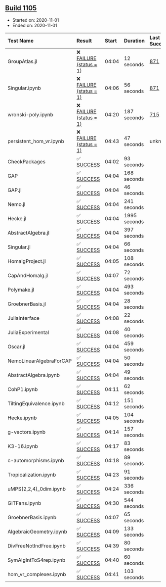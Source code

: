 ## [Build 1105](https://oscarci.mathematik.uni-kl.de/job/oscar-stable/1105/)

* Started on: 2020-11-01
* Ended on: 2020-11-01

| Test Name    | Result | Start | Duration | Last Success | First Failure |
|:-------------|:-------|:------|:---------|:-------------|:--------------|
| GroupAtlas.jl | ❌ [FAILURE (status = 1)](https://oscarci.mathematik.uni-kl.de/job/oscar-stable/1105/artifact/logs/build-1105/GroupAtlas.jl.log) | 04:04 | 12 seconds | [871](https://oscarci.mathematik.uni-kl.de/job/oscar-stable/871/) | [872](https://oscarci.mathematik.uni-kl.de/job/oscar-stable/872/) |
| Singular.ipynb | ❌ [FAILURE (status = 1)](https://oscarci.mathematik.uni-kl.de/job/oscar-stable/1105/artifact/logs/build-1105/Singular.ipynb.log) | 04:06 | 56 seconds | [871](https://oscarci.mathematik.uni-kl.de/job/oscar-stable/871/) | [872](https://oscarci.mathematik.uni-kl.de/job/oscar-stable/872/) |
| wronski-poly.ipynb | ❌ [FAILURE (status = 1)](https://oscarci.mathematik.uni-kl.de/job/oscar-stable/1105/artifact/logs/build-1105/wronski-poly.ipynb.log) | 04:20 | 187 seconds | [715](https://oscarci.mathematik.uni-kl.de/job/oscar-stable/715/) | [716](https://oscarci.mathematik.uni-kl.de/job/oscar-stable/716/) |
| persistent_hom_vr.ipynb | ❌ [FAILURE (status = 1)](https://oscarci.mathematik.uni-kl.de/job/oscar-stable/1105/artifact/logs/build-1105/persistent_hom_vr.ipynb.log) | 04:43 | 47 seconds | unknown | unknown |
| CheckPackages | ✅ [SUCCESS](https://oscarci.mathematik.uni-kl.de/job/oscar-stable/1105/artifact/logs/build-1105/CheckPackages.log) | 04:02 | 93 seconds |  |  |
| GAP | ✅ [SUCCESS](https://oscarci.mathematik.uni-kl.de/job/oscar-stable/1105/artifact/logs/build-1105/GAP.log) | 04:04 | 168 seconds |  |  |
| GAP.jl | ✅ [SUCCESS](https://oscarci.mathematik.uni-kl.de/job/oscar-stable/1105/artifact/logs/build-1105/GAP.jl.log) | 04:04 | 46 seconds |  |  |
| Nemo.jl | ✅ [SUCCESS](https://oscarci.mathematik.uni-kl.de/job/oscar-stable/1105/artifact/logs/build-1105/Nemo.jl.log) | 04:04 | 241 seconds |  |  |
| Hecke.jl | ✅ [SUCCESS](https://oscarci.mathematik.uni-kl.de/job/oscar-stable/1105/artifact/logs/build-1105/Hecke.jl.log) | 04:04 | 1995 seconds |  |  |
| AbstractAlgebra.jl | ✅ [SUCCESS](https://oscarci.mathematik.uni-kl.de/job/oscar-stable/1105/artifact/logs/build-1105/AbstractAlgebra.jl.log) | 04:04 | 397 seconds |  |  |
| Singular.jl | ✅ [SUCCESS](https://oscarci.mathematik.uni-kl.de/job/oscar-stable/1105/artifact/logs/build-1105/Singular.jl.log) | 04:04 | 66 seconds |  |  |
| HomalgProject.jl | ✅ [SUCCESS](https://oscarci.mathematik.uni-kl.de/job/oscar-stable/1105/artifact/logs/build-1105/HomalgProject.jl.log) | 04:05 | 108 seconds |  |  |
| CapAndHomalg.jl | ✅ [SUCCESS](https://oscarci.mathematik.uni-kl.de/job/oscar-stable/1105/artifact/logs/build-1105/CapAndHomalg.jl.log) | 04:07 | 72 seconds |  |  |
| Polymake.jl | ✅ [SUCCESS](https://oscarci.mathematik.uni-kl.de/job/oscar-stable/1105/artifact/logs/build-1105/Polymake.jl.log) | 04:04 | 493 seconds |  |  |
| GroebnerBasis.jl | ✅ [SUCCESS](https://oscarci.mathematik.uni-kl.de/job/oscar-stable/1105/artifact/logs/build-1105/GroebnerBasis.jl.log) | 04:04 | 28 seconds |  |  |
| JuliaInterface | ✅ [SUCCESS](https://oscarci.mathematik.uni-kl.de/job/oscar-stable/1105/artifact/logs/build-1105/JuliaInterface.log) | 04:08 | 22 seconds |  |  |
| JuliaExperimental | ✅ [SUCCESS](https://oscarci.mathematik.uni-kl.de/job/oscar-stable/1105/artifact/logs/build-1105/JuliaExperimental.log) | 04:08 | 40 seconds |  |  |
| Oscar.jl | ✅ [SUCCESS](https://oscarci.mathematik.uni-kl.de/job/oscar-stable/1105/artifact/logs/build-1105/Oscar.jl.log) | 04:04 | 459 seconds |  |  |
| NemoLinearAlgebraForCAP | ✅ [SUCCESS](https://oscarci.mathematik.uni-kl.de/job/oscar-stable/1105/artifact/logs/build-1105/NemoLinearAlgebraForCAP.log) | 04:04 | 50 seconds |  |  |
| AbstractAlgebra.ipynb | ✅ [SUCCESS](https://oscarci.mathematik.uni-kl.de/job/oscar-stable/1105/artifact/logs/build-1105/AbstractAlgebra.ipynb.log) | 04:04 | 49 seconds |  |  |
| CohP1.ipynb | ✅ [SUCCESS](https://oscarci.mathematik.uni-kl.de/job/oscar-stable/1105/artifact/logs/build-1105/CohP1.ipynb.log) | 04:11 | 62 seconds |  |  |
| TiltingEquivalence.ipynb | ✅ [SUCCESS](https://oscarci.mathematik.uni-kl.de/job/oscar-stable/1105/artifact/logs/build-1105/TiltingEquivalence.ipynb.log) | 04:12 | 151 seconds |  |  |
| Hecke.ipynb | ✅ [SUCCESS](https://oscarci.mathematik.uni-kl.de/job/oscar-stable/1105/artifact/logs/build-1105/Hecke.ipynb.log) | 04:05 | 104 seconds |  |  |
| g-vectors.ipynb | ✅ [SUCCESS](https://oscarci.mathematik.uni-kl.de/job/oscar-stable/1105/artifact/logs/build-1105/g-vectors.ipynb.log) | 04:14 | 157 seconds |  |  |
| K3-16.ipynb | ✅ [SUCCESS](https://oscarci.mathematik.uni-kl.de/job/oscar-stable/1105/artifact/logs/build-1105/K3-16.ipynb.log) | 04:17 | 83 seconds |  |  |
| c-automorphisms.ipynb | ✅ [SUCCESS](https://oscarci.mathematik.uni-kl.de/job/oscar-stable/1105/artifact/logs/build-1105/c-automorphisms.ipynb.log) | 04:18 | 89 seconds |  |  |
| Tropicalization.ipynb | ✅ [SUCCESS](https://oscarci.mathematik.uni-kl.de/job/oscar-stable/1105/artifact/logs/build-1105/Tropicalization.ipynb.log) | 04:23 | 91 seconds |  |  |
| uMPS(2,2,4)_0dim.ipynb | ✅ [SUCCESS](https://oscarci.mathematik.uni-kl.de/job/oscar-stable/1105/artifact/logs/build-1105/uMPS-2-2-4-_0dim.ipynb.log) | 04:24 | 336 seconds |  |  |
| GITFans.ipynb | ✅ [SUCCESS](https://oscarci.mathematik.uni-kl.de/job/oscar-stable/1105/artifact/logs/build-1105/GITFans.ipynb.log) | 04:30 | 544 seconds |  |  |
| GroebnerBasis.ipynb | ✅ [SUCCESS](https://oscarci.mathematik.uni-kl.de/job/oscar-stable/1105/artifact/logs/build-1105/GroebnerBasis.ipynb.log) | 04:07 | 65 seconds |  |  |
| AlgebraicGeometry.ipynb | ✅ [SUCCESS](https://oscarci.mathematik.uni-kl.de/job/oscar-stable/1105/artifact/logs/build-1105/AlgebraicGeometry.ipynb.log) | 04:09 | 133 seconds |  |  |
| DivFreeNotIndFree.ipynb | ✅ [SUCCESS](https://oscarci.mathematik.uni-kl.de/job/oscar-stable/1105/artifact/logs/build-1105/DivFreeNotIndFree.ipynb.log) | 04:39 | 80 seconds |  |  |
| SymAlgIntToS4rep.ipynb | ✅ [SUCCESS](https://oscarci.mathematik.uni-kl.de/job/oscar-stable/1105/artifact/logs/build-1105/SymAlgIntToS4rep.ipynb.log) | 04:40 | 60 seconds |  |  |
| hom_vr_complexes.ipynb | ✅ [SUCCESS](https://oscarci.mathematik.uni-kl.de/job/oscar-stable/1105/artifact/logs/build-1105/hom_vr_complexes.ipynb.log) | 04:41 | 103 seconds |  |  |
